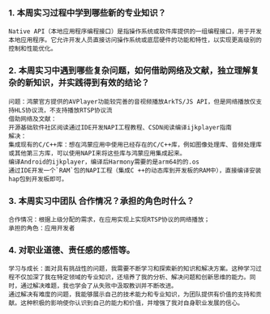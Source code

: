 ### 1. 本周实习过程中学到哪些新的专业知识？
	Native API（本地应用程序编程接口）是指操作系统或软件库提供的一组编程接口，用于开发本地应用程序。它允许开发人员直接访问操作系统或底层硬件的功能和特性，以实现更高级别的控制和性能优化。
### 2. 本周实习中遇到哪些复杂问题，如何借助网络及文献，独立理解复杂的新知识，并实践得到有效的结论？
	问题：鸿蒙官方提供的AVPlayer功能较完善的音视频播放ArkTS/JS API，但是网络播放仅支持HLS协议流，不支持播放RTSP协议流
	借助网络及文献：
	开源基础软件社区阅读通过IDE开发NAPI工程教程、CSDN阅读编译ijkplayer指南
	解决：
	集成现有的C/C++库：想在鸿蒙应用中使用已经存在的C/C++库，例如图像处理库、音频处理库或其他第三方库，可以使用NAPI来将这些库与鸿蒙应用集成起来。
	编译Android的ijkplayer，编译后Harmony需要的是arm64的的.os
	通过IDE开发一个`RAM`包的NAPI工程（集成C ++的动态库到开发板的RAM中），直接编译安装hap包到开发板即可。
### 3. 本周实习中团队 合作情况？承担的角色时什么？
	合作情况：根据上级分配的需求，在应用实现上实现RTSP协议的网络播放；
	承担的角色：应用开发者
### 4. 对职业道德、责任感的感悟等。
	学习与成长：面对具有挑战性的问题，我需要不断学习和探索新的知识和解决方案。这种学习过程不仅加深了我在特定领域的专业知识，还培养了我的分析、解决问题和创新思维的能力。同时，通过解决难题，我也学会了从失败中汲取教训并不断改进。
	通过解决有难度的问题，我能够展示自己的技术能力和专业知识，为团队提供有价值的支持和贡献。这种积极的影响使你认识到自己的能力和价值，并增强了我对自身职业发展的信心。